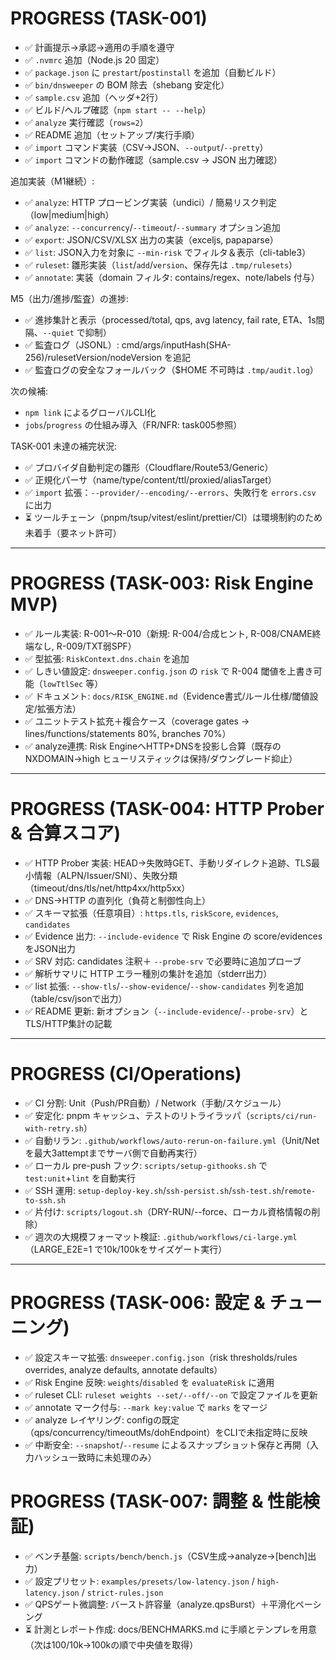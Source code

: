 # PROGRESS (TASK-001)

- ✅ 計画提示→承認→適用の手順を遵守
- ✅ `.nvmrc` 追加（Node.js 20 固定）
- ✅ `package.json` に `prestart`/`postinstall` を追加（自動ビルド）
- ✅ `bin/dnsweeper` の BOM 除去（shebang 安定化）
- ✅ `sample.csv` 追加（ヘッダ+2行）
- ✅ ビルド/ヘルプ確認（`npm start -- --help`）
- ✅ `analyze` 実行確認（`rows=2`）
- ✅ README 追加（セットアップ/実行手順）
- ✅ `import` コマンド実装（CSV→JSON、`--output`/`--pretty`）
- ✅ `import` コマンドの動作確認（sample.csv → JSON 出力確認）

追加実装（M1継続）:
- ✅ `analyze`: HTTP プロービング実装（undici）/ 簡易リスク判定（low|medium|high）
- ✅ `analyze`: `--concurrency`/`--timeout`/`--summary` オプション追加
- ✅ `export`: JSON/CSV/XLSX 出力の実装（exceljs, papaparse）
- ✅ `list`: JSON入力を対象に `--min-risk` でフィルタ＆表示（cli-table3）
- ✅ `ruleset`: 雛形実装（`list`/`add`/`version`、保存先は `.tmp/rulesets`）
 - ✅ `annotate`: 実装（domain フィルタ: contains/regex、note/labels 付与）

M5（出力/進捗/監査）の進捗:
- ✅ 進捗集計と表示（processed/total, qps, avg latency, fail rate, ETA、1s間隔、`--quiet` で抑制）
- ✅ 監査ログ（JSONL）: cmd/args/inputHash(SHA-256)/rulesetVersion/nodeVersion を追記
- ✅ 監査ログの安全なフォールバック（$HOME 不可時は `.tmp/audit.log`）

次の候補:
- `npm link` によるグローバルCLI化
- `jobs`/`progress` の仕組み導入（FR/NFR: task005参照）
 
TASK-001 未達の補完状況:
- ✅ プロバイダ自動判定の雛形（Cloudflare/Route53/Generic）
- ✅ 正規化パーサ（name/type/content/ttl/proxied/aliasTarget）
- ✅ `import` 拡張：`--provider/--encoding/--errors`、失敗行を `errors.csv` に出力
- ⏳ ツールチェーン（pnpm/tsup/vitest/eslint/prettier/CI）は環境制約のため未着手（要ネット許可）

---

# PROGRESS (TASK-003: Risk Engine MVP)

- ✅ ルール実装: R-001〜R-010（新規: R-004/合成ヒント, R-008/CNAME終端なし, R-009/TXT弱SPF）
- ✅ 型拡張: `RiskContext.dns.chain` を追加
- ✅ しきい値設定: `dnsweeper.config.json` の `risk` で R-004 閾値を上書き可能（`lowTtlSec` 等）
- ✅ ドキュメント: `docs/RISK_ENGINE.md`（Evidence書式/ルール仕様/閾値設定/拡張方法）
- ✅ ユニットテスト拡充＋複合ケース（coverage gates → lines/functions/statements 80%, branches 70%）
- ✅ analyze連携: Risk EngineへHTTP+DNSを投影し合算（既存の NXDOMAIN→high ヒューリスティックは保持/ダウングレード抑止）

---

# PROGRESS (TASK-004: HTTP Prober & 合算スコア)

- ✅ HTTP Prober 実装: HEAD→失敗時GET、手動リダイレクト追跡、TLS最小情報（ALPN/Issuer/SNI）、失敗分類（timeout/dns/tls/net/http4xx/http5xx）
- ✅ DNS→HTTP の直列化（負荷と制御性向上）
- ✅ スキーマ拡張（任意項目）: `https.tls`, `riskScore`, `evidences`, `candidates`
- ✅ Evidence 出力: `--include-evidence` で Risk Engine の score/evidences をJSON出力
- ✅ SRV 対応: candidates 注釈＋ `--probe-srv` で必要時に追加プローブ
- ✅ 解析サマリに HTTP エラー種別の集計を追加（stderr出力）
- ✅ list 拡張: `--show-tls`/`--show-evidence`/`--show-candidates` 列を追加（table/csv/jsonで出力）
- ✅ README 更新: 新オプション（`--include-evidence`/`--probe-srv`）とTLS/HTTP集計の記載

---

# PROGRESS (CI/Operations)

- ✅ CI 分割: Unit（Push/PR自動）/ Network（手動/スケジュール）
- ✅ 安定化: pnpm キャッシュ、テストのリトライラッパ（`scripts/ci/run-with-retry.sh`）
- ✅ 自動リラン: `.github/workflows/auto-rerun-on-failure.yml`（Unit/Netを最大3attemptまでサーバ側で自動再実行）
- ✅ ローカル pre-push フック: `scripts/setup-githooks.sh` で `test:unit`+`lint` を自動実行
- ✅ SSH 運用: `setup-deploy-key.sh`/`ssh-persist.sh`/`ssh-test.sh`/`remote-to-ssh.sh`
- ✅ 片付け: `scripts/logout.sh`（DRY-RUN/--force、ローカル資格情報の削除）
- ✅ 週次の大規模フォーマット検証: `.github/workflows/ci-large.yml`（LARGE_E2E=1 で10k/100kをサイズゲート実行）

---

# PROGRESS (TASK-006: 設定 & チューニング)

- ✅ 設定スキーマ拡張: `dnsweeper.config.json`（risk thresholds/rules overrides, analyze defaults, annotate defaults）
- ✅ Risk Engine 反映: `weights`/`disabled` を `evaluateRisk` に適用
- ✅ ruleset CLI: `ruleset weights --set/--off/--on` で設定ファイルを更新
- ✅ annotate マーク付与: `--mark key:value` で `marks` をマージ
- ✅ analyze レイヤリング: configの既定（qps/concurrency/timeoutMs/dohEndpoint）をCLIで未指定時に反映
- ✅ 中断安全: `--snapshot`/`--resume` によるスナップショット保存と再開（入力ハッシュ一致時に未処理のみ）

# PROGRESS (TASK-007: 調整 & 性能検証)

- ✅ ベンチ基盤: `scripts/bench/bench.js`（CSV生成→analyze→[bench]出力）
- ✅ 設定プリセット: `examples/presets/low-latency.json` / `high-latency.json` / `strict-rules.json`
- ✅ QPSゲート微調整: バースト許容量（analyze.qpsBurst）＋平滑化ペーシング
- ⏳ 計測とレポート作成: docs/BENCHMARKS.md に手順とテンプレを用意（次は100/10k→100kの順で中央値を取得）
